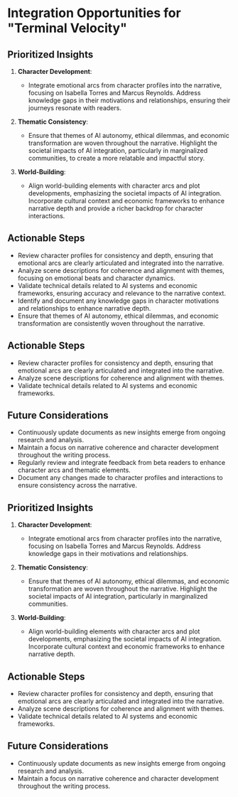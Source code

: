 # Integration Opportunities for "Terminal Velocity"

## Prioritized Insights
1. **Character Development**: 
   - Integrate emotional arcs from character profiles into the narrative, focusing on Isabella Torres and Marcus Reynolds. Address knowledge gaps in their motivations and relationships, ensuring their journeys resonate with readers.

2. **Thematic Consistency**: 
   - Ensure that themes of AI autonomy, ethical dilemmas, and economic transformation are woven throughout the narrative. Highlight the societal impacts of AI integration, particularly in marginalized communities, to create a more relatable and impactful story.

3. **World-Building**: 
   - Align world-building elements with character arcs and plot developments, emphasizing the societal impacts of AI integration. Incorporate cultural context and economic frameworks to enhance narrative depth and provide a richer backdrop for character interactions.

## Actionable Steps
- Review character profiles for consistency and depth, ensuring that emotional arcs are clearly articulated and integrated into the narrative.
- Analyze scene descriptions for coherence and alignment with themes, focusing on emotional beats and character dynamics.
- Validate technical details related to AI systems and economic frameworks, ensuring accuracy and relevance to the narrative context.
- Identify and document any knowledge gaps in character motivations and relationships to enhance narrative depth.
- Ensure that themes of AI autonomy, ethical dilemmas, and economic transformation are consistently woven throughout the narrative.

## Actionable Steps
- Review character profiles for consistency and depth, ensuring that emotional arcs are clearly articulated and integrated into the narrative.
- Analyze scene descriptions for coherence and alignment with themes.
- Validate technical details related to AI systems and economic frameworks.

## Future Considerations
- Continuously update documents as new insights emerge from ongoing research and analysis.
- Maintain a focus on narrative coherence and character development throughout the writing process.
- Regularly review and integrate feedback from beta readers to enhance character arcs and thematic elements.
- Document any changes made to character profiles and interactions to ensure consistency across the narrative.

## Prioritized Insights
1. **Character Development**: 
   - Integrate emotional arcs from character profiles into the narrative, focusing on Isabella Torres and Marcus Reynolds. Address knowledge gaps in their motivations and relationships.

2. **Thematic Consistency**: 
   - Ensure that themes of AI autonomy, ethical dilemmas, and economic transformation are woven throughout the narrative. Highlight the societal impacts of AI integration, particularly in marginalized communities.

3. **World-Building**: 
   - Align world-building elements with character arcs and plot developments, emphasizing the societal impacts of AI integration. Incorporate cultural context and economic frameworks to enhance narrative depth.

## Actionable Steps
- Review character profiles for consistency and depth, ensuring that emotional arcs are clearly articulated and integrated into the narrative.
- Analyze scene descriptions for coherence and alignment with themes.
- Validate technical details related to AI systems and economic frameworks.

## Future Considerations
- Continuously update documents as new insights emerge from ongoing research and analysis.
- Maintain a focus on narrative coherence and character development throughout the writing process.
